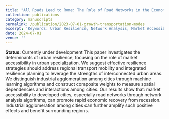 ```yaml
---
title: "All Roads Lead to Rome: The Role of Road Networks in the Economic Resilience of Cities"
collection: publications
category: manuscripts
permalink: /publication/2023-07-01-growth-transportation-modes
excerpt: 'Keywords: Urban Resilience, Network Analysis, Market Accessibility, K-means Cluster, Dynamic Spatial Autoregressive Model'
date: 2024-07-01
venue: ''
---
```


**Status:** Currently under development
This paper investigates the determinants of urban resilience, focusing on the role of market accessibility in urban specialization. We suggest effective resilience strategies should address regional transport mobility and integrated resilience planning to leverage the strengths of interconnected urban areas. We distinguish industrial agglomeration among cities through machine learning algorithms and construct composite weights to measure spatial dependencies and interactions among cities. Our results show that: market accessibility to developed cities, especially road networks through network analysis algorithms, can promote rapid economic recovery from recession. Industrial agglomeration among cities can further amplify such positive effects and benefit surrounding regions. 

